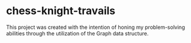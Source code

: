 # chess-knight-travails

This project was created with the intention of honing my problem-solving abilities through the utilization of the Graph data structure.